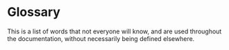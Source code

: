 # Glossary

This is a list of words that not everyone will know, and are used throughout
the documentation, without necessarily being defined elsewhere.


